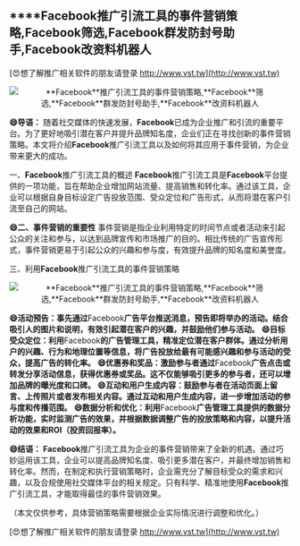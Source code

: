 ## ****Facebook**推广引流工具的事件营销策略,**Facebook**筛选,**Facebook**群发防封号助手,**Facebook**改资料机器人**

[😍想了解推广相关软件的朋友请登录 http://www.vst.tw](http://www.vst.tw)

 <center><img src="https://vst.tw/MP4/tuiguang/png/6.png" alt="**Facebook**推广引流工具的事件营销策略,**Facebook**筛选,**Facebook**群发防封号助手,**Facebook**改资料机器人"></center>

**😄导语：**
随着社交媒体的快速发展，**Facebook**已成为企业推广和引流的重要平台。为了更好地吸引潜在客户并提升品牌知名度，企业们正在寻找创新的事件营销策略。本文将介绍**Facebook**推广引流工具以及如何将其应用于事件营销，为企业带来更大的成功。

一、**Facebook**推广引流工具的概述
**Facebook**推广引流工具是**Facebook**平台提供的一项功能，旨在帮助企业增加网站流量、提高销售和转化率。通过该工具，企业可以根据自身目标设定广告投放范围、受众定位和广告形式，从而将潜在客户引流至自己的网站。

**😄二、事件营销的重要性**
事件营销是指企业利用特定的时间节点或者活动来引起公众的关注和参与，以达到品牌宣传和市场推广的目的。相比传统的广告宣传形式，事件营销更易于引起公众的兴趣和参与度，有效提升品牌的知名度和美誉度。

三、利用**Facebook**推广引流工具的事件营销策略

 <center><img src="https://vst.tw/MP4/tuiguang/png/7.png" alt="**Facebook**推广引流工具的事件营销策略,**Facebook**筛选,**Facebook**群发防封号助手,**Facebook**改资料机器人"></center>

**😄活动预告：事先通过**Facebook**广告平台推送消息，预告即将举办的活动。结合吸引人的图片和说明，有效引起潜在客户的兴趣，并鼓励他们参与活动。**
**😄目标受众定位：利用**Facebook**的广告管理工具，精准定位潜在客户群体。通过分析用户的兴趣、行为和地理位置等信息，将广告投放给最有可能感兴趣和参与活动的受众，提高广告的转化率。**
**😄优惠券和奖品：激励参与者通过**Facebook**广告点击或转发分享活动信息，获得优惠券或奖品。这不仅能够吸引更多的参与者，还可以增加品牌的曝光度和口碑。**
**😄互动和用户生成内容：鼓励参与者在活动页面上留言、上传照片或者发布相关内容。通过互动和用户生成内容，进一步增加活动的参与度和传播范围。**
**😄数据分析和优化：利用**Facebook**广告管理工具提供的数据分析功能，实时监测广告的效果，并根据数据调整广告的投放策略和内容，以提升活动的效果和ROI（投资回报率）。**

**😄结语：**
**Facebook**推广引流工具为企业的事件营销带来了全新的机遇。通过巧妙运用该工具，企业可以提高品牌知名度、吸引更多潜在客户，并最终增加销售和转化率。然而，在制定和执行营销策略时，企业需充分了解目标受众的需求和兴趣，以及合规使用社交媒体平台的相关规定。只有科学、精准地使用**Facebook**推广引流工具，才能取得最佳的事件营销效果。

（本文仅供参考，具体营销策略需要根据企业实际情况进行调整和优化。）

[😍想了解推广相关软件的朋友请登录 http://www.vst.tw](http://www.vst.tw)



